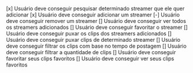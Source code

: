 [x] Usuário deve conseguir pesquisar determinado streamer que ele quer adicionar
[x] Usuário deve conseguir adicionar um streamer
[-] Usuário deve conseguir remover um streamer
[] Usuário deve conseguir ver todos os streamers adicionados
[] Usuário deve conseguir favoritar o streamer
[] Usuário deve conseguir puxar os clips dos streamers adicionados
[] Usuário deve conseguir puxar clips de determinado streamer
[] Usuário deve conseguir filtrar os clips com base no tempo de postagem
[] Usuário deve conseguir filtrar a quantidade de clips
[] Usuário deve conseguir favoritar seus clips favoritos
[] Usuário deve conseguir ver seus clips favoritos